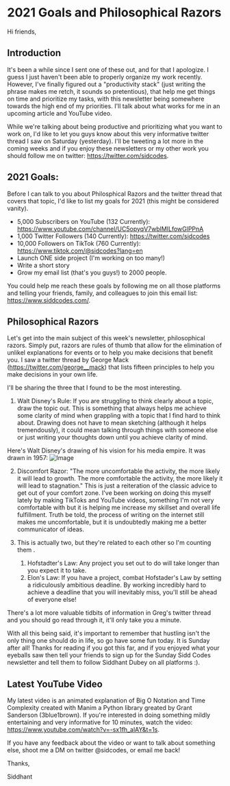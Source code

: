 # 2021 Goals and Philosophical Razors

Hi friends,

## Introduction

It's been a while since I sent one of these out, and for that I apologize. I guess I just haven't been able to properly organize my work recently. However, I've finally figured out a "productivity stack" (just writing the phrase makes me retch, it sounds so pretentious), that help me get things on time and prioritize my tasks, with this newsletter being somewhere towards the high end of my priorities. I'll talk about what works for me in an upcoming article and YouTube video.

While we're talking about being productive and prioritizing what you want to work on, I'd like to let you guys know about this very informative twitter thread I saw on Saturday (yesterday). I'll be tweeting a lot more in the coming weeks and if you enjoy these newsletters or my other work you should follow me on twitter: https://twitter.com/sidcodes. 

## 2021 Goals:

Before I can talk to you about Philosphical Razors and the twitter thread that covers that topic, I'd like to list my goals for 2021 (this might be considered vanity).

- 5,000 Subscribers on YouTube (132 Currently): https://www.youtube.com/channel/UC5opyqV7wblMILfowGlPPnA
- 1,000 Twitter Followers (140 Currently): https://twitter.com/sidcodes
- 10,000 Followers on TikTok (760 Currently): https://www.tiktok.com/@sidcodes?lang=en
- Launch ONE side project (I'm working on too many!)
- Write a short story
- Grow my email list (that's you guys!) to 2000 people.

You could help me reach these goals by following me on all those platforms and telling your friends, family, and colleagues to join this email list: https://www.siddcodes.com/.

## Philosophical Razors

Let's get into the main subject of this week's newsletter, philosophical razors. Simply put, razors are rules of thumb that allow for the elimination of unlikel explanations for events or to help you make decisions that benefit you. I saw a twitter thread by George Mack (https://twitter.com/george__mack) that lists fifteen principles to help you make decisions in your own life.

I'll be sharing the three that I found to be the most interesting. 

1. Walt Disney's Rule: If you are struggling to think clearly about a topic, draw the topic out. This is something that always helps me achieve some clarity of mind when grappling with a topic that I find hard to think about. Drawing does not have to mean sketching (although it helps tremendously), it could mean talking through things with someone else or just writing your thoughts down until you achieve clarity of mind. 

Here's Walt Disney's drawing of his vision for his media empire. It was drawn in 1957: ![Image](https://pbs.twimg.com/media/Er23Bp-XAAQSLB_?format=jpg&name=large)

2. Discomfort Razor: "The more uncomfortable the activity, the more likely it will lead to growth. The more comfortable the activity, the more likely it will lead to stagnation." This is just a reiteration of the classic advice to get out of your comfort zone. I've been working on doing this myself lately by making TikToks and YouTube videos, something I'm not very comfortable with but it is helping me increase my skillset and overall life fulfillment. Truth be told, the process of writing on the internet still makes me uncomfortable, but it is undoubtedly making me a better communicator of ideas.

3. This is actually two, but they're related to each other so I'm counting them . 
	1. Hofstadter's Law: Any project you set out to do will take longer than you expect it to take.
	2. Elon's Law: If you have a project, combat Hofstader's Law by setting a ridiculously ambitious deadline. By working incredibly hard to achieve a deadline that you will inevitably miss, you'll still be ahead of everyone else!

There's a lot more valuable tidbits of information in Greg's twitter thread and you should go read through it, it'll only take you a minute. 

With all this being said, it's important to remember that hustling isn't the only thing one should do in life, so go have some fun today. It is Sunday after all! Thanks for reading if you got this far, and if you enjoyed what your eyeballs saw then tell your friends to sign up for the Sunday Sidd Codes newsletter and tell them to follow Siddhant Dubey on all platforms :). 

## Latest YouTube Video
My latest video is an animated explanation of Big O Notation and Time Complexity created with Manim a Python library greated by Grant Sanderson (3blue1brown). If you're interested in doing something mildly entertaining and very informative for 10 minutes, watch the video: https://www.youtube.com/watch?v=-sx1fh_alAY&t=1s. 

If you have any feedback about the video or want to talk about something else, shoot me a DM on twitter @sidcodes, or email me back!

Thanks,

Siddhant